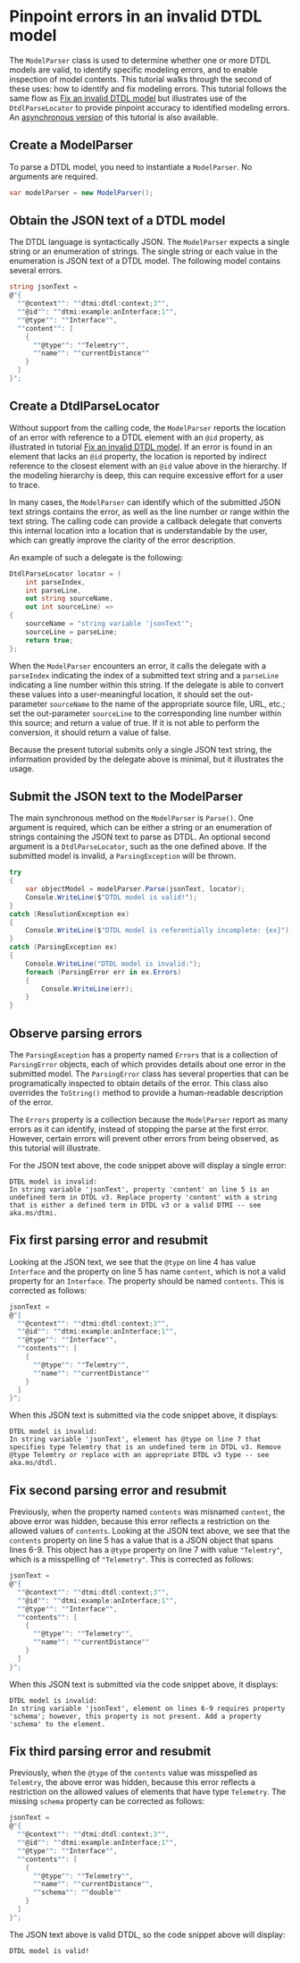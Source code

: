 ﻿# Pinpoint errors in an invalid DTDL model

The `ModelParser` class is used to determine whether one or more DTDL models are valid, to identify specific modeling errors, and to enable inspection of model contents.
This tutorial walks through the second of these uses: how to identify and fix modeling errors.
This tutorial follows the same flow as [Fix an invalid DTDL model](./Tutorial02_FixInvalidDtdlModel.md) but illustrates use of the `DtdlParseLocator` to provide pinpoint accuracy to identified modeling errors.
An [asynchronous version](./Tutorial03_PinpointModelingErrorsAsync.md) of this tutorial is also available.

## Create a ModelParser

To parse a DTDL model, you need to instantiate a `ModelParser`.
No arguments are required.

```C# Snippet:DtdlParserTutorial03_CreateModelParser
var modelParser = new ModelParser();
```

## Obtain the JSON text of a DTDL model

The DTDL language is syntactically JSON.
The `ModelParser` expects a single string or an enumeration of strings.
The single string or each value in the enumeration is JSON text of a DTDL model.
The following model contains several errors.

```C# Snippet:DtdlParserTutorial03_ObtainInvalidDtdlText
string jsonText =
@"{
  ""@context"": ""dtmi:dtdl:context;3"",
  ""@id"": ""dtmi:example:anInterface;1"",
  ""@type"": ""Interface"",
  ""content"": [
    {
      ""@type"": ""Telemtry"",
      ""name"": ""currentDistance""
    }
  ]
}";
```

## Create a DtdlParseLocator

Without support from the calling code, the `ModelParser` reports the location of an error with reference to a DTDL element with an `@id` property, as illustrated in tutorial [Fix an invalid DTDL model](Tutorial02_FixInvalidDtdlModel.md).
If an error is found in an element that lacks an `@id` property, the location is reported by indirect reference to the closest element with an `@id` value above in the hierarchy.
If the modeling hierarchy is deep, this can require excessive effort for a user to trace.

In many cases, the `ModelParser` can identify which of the submitted JSON text strings contains the error, as well as the line number or range within the text string.
The calling code can provide a callback delegate that converts this internal location into a location that is understandable by the user, which can greatly improve the clarity of the error description.

An example of such a delegate is the following:

```C# Snippet:DtdlParserTutorial03_CreateDtdlParseLocator
DtdlParseLocator locator = (
    int parseIndex,
    int parseLine,
    out string sourceName,
    out int sourceLine) =>
{
    sourceName = "string variable 'jsonText'";
    sourceLine = parseLine;
    return true;
};
```

When the `ModelParser` encounters an error, it calls the delegate with a `parseIndex` indicating the index of a submitted text string and a `parseLine` indicating a line number within this string.
If the delegate is able to convert these values into a user-meaningful location, it should set the out-parameter `sourceName` to the name of the appropriate source file, URL, etc.; set the out-parameter `sourceLine` to the corresponding line number within this source; and return a value of true.
If it is not able to perform the conversion, it should return a value of false.

Because the present tutorial submits only a single JSON text string, the information provided by the delegate above is minimal, but it illustrates the usage.

## Submit the JSON text to the ModelParser

The main synchronous method on the `ModelParser` is `Parse()`.
One argument is required, which can be either a string or an enumeration of strings containing the JSON text to parse as DTDL.
An optional second argument is a `DtdlParseLocator`, such as the one defined above.
If the submitted model is invalid, a `ParsingException` will be thrown.

```C# Snippet:DtdlParserTutorial03_CallParse
try
{
    var objectModel = modelParser.Parse(jsonText, locator);
    Console.WriteLine($"DTDL model is valid!");
}
catch (ResolutionException ex)
{
    Console.WriteLine($"DTDL model is referentially incomplete: {ex}");
}
catch (ParsingException ex)
{
    Console.WriteLine("DTDL model is invalid:");
    foreach (ParsingError err in ex.Errors)
    {
        Console.WriteLine(err);
    }
}
```

## Observe parsing errors

The `ParsingException` has a property named `Errors` that is a collection of `ParsingError` objects, each of which provides details about one error in the submitted model.
The `ParsingError` class has several properties that can be programatically inspected to obtain details of the error.
This class also overrides the `ToString()` method to provide a human-readable description of the error.

The `Errors` property is a collection because the `ModelParser` report as many errors as it can identify, instead of stopping the parse at the first error.
However, certain errors will prevent other errors from being observed, as this tutorial will illustrate.

For the JSON text above, the code snippet above will display a single error:

```Console
DTDL model is invalid:
In string variable 'jsonText', property 'content' on line 5 is an undefined term in DTDL v3. Replace property 'content' with a string that is either a defined term in DTDL v3 or a valid DTMI -- see aka.ms/dtmi.
```

## Fix first parsing error and resubmit

Looking at the JSON text, we see that the `@type` on line 4 has value `Interface` and the property on line 5 has name `content`, which is not a valid property for an `Interface`.
The property should be named `contents`.
This is corrected as follows:

```C# Snippet:DtdlParserTutorial03_CorrectPropertyName
jsonText =
@"{
  ""@context"": ""dtmi:dtdl:context;3"",
  ""@id"": ""dtmi:example:anInterface;1"",
  ""@type"": ""Interface"",
  ""contents"": [
    {
      ""@type"": ""Telemtry"",
      ""name"": ""currentDistance""
    }
  ]
}";
```

[repeat]: # (Snippet:DtdlParserTutorial03_CallParse)

When this JSON text is submitted via the code snippet above, it displays:

```Console
DTDL model is invalid:
In string variable 'jsonText', element has @type on line 7 that specifies type Telemtry that is an undefined term in DTDL v3. Remove @type Telemtry or replace with an appropriate DTDL v3 type -- see aka.ms/dtdl.
```

## Fix second parsing error and resubmit

Previously, when the property named `contents` was misnamed `content`, the above error was hidden, because this error reflects a restriction on the allowed values of `contents`.
Looking at the JSON text above, we see that the `contents` property on line 5 has a value that is a JSON object that spans lines 6-9.
This object has a `@type` property on line 7 with value `"Telemtry"`, which is a misspelling of `"Telemetry"`.
This is corrected as follows:

```C# Snippet:DtdlParserTutorial03_CorrectTypeName
jsonText =
@"{
  ""@context"": ""dtmi:dtdl:context;3"",
  ""@id"": ""dtmi:example:anInterface;1"",
  ""@type"": ""Interface"",
  ""contents"": [
    {
      ""@type"": ""Telemetry"",
      ""name"": ""currentDistance""
    }
  ]
}";
```

[repeat]: # (Snippet:DtdlParserTutorial03_CallParse)

When this JSON text is submitted via the code snippet above, it displays:

```Console
DTDL model is invalid:
In string variable 'jsonText', element on lines 6-9 requires property 'schema'; however, this property is not present. Add a property 'schema' to the element.
```

## Fix third parsing error and resubmit

Previously, when the `@type` of the `contents` value was misspelled as `Telemtry`, the above error was hidden, because this error reflects a restriction on the allowed values of elements that have type `Telemetry`.
The missing `schema` property can be corrected as follows:

```C# Snippet:DtdlParserTutorial03_AddRequiredProperty
jsonText =
@"{
  ""@context"": ""dtmi:dtdl:context;3"",
  ""@id"": ""dtmi:example:anInterface;1"",
  ""@type"": ""Interface"",
  ""contents"": [
    {
      ""@type"": ""Telemetry"",
      ""name"": ""currentDistance"",
      ""schema"": ""double""
    }
  ]
}";
```

[repeat]: # (Snippet:DtdlParserTutorial03_CallParse)

The JSON text above is valid DTDL, so the code snippet above will display:

```Console
DTDL model is valid!
```
